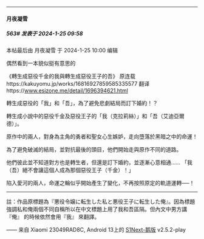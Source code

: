 
*****

####  月夜凝雪  
##### 563#       发表于 2024-1-25 09:58

 本帖最后由 月夜凝雪 于 2024-1-25 10:00 编辑 

偶然看到一本貌似挺有意思的

《轉生成惡役千金的我與轉生成惡役王子的吾》
原连载https://kakuyomu.jp/works/16816927859585335577
翻译https://www.esjzone.me/detail/1696394621.html

轉生成惡役的「我」和「吾」，為了避免悲劇結局而訂下婚約！？

轉生成小說中的惡役千金及惡役王子的「我（克拉莉絲）」和「吾（艾迪亞爾德）」。

原作中的兩人，對身為主角的勇者和聖女心生嫉妒，走向墮落於黑暗之中的命運！

為了避免破滅的結局，並對抗最後的頭目，他們開始走與原作不同的道路。

他們彼此並不知道對方也是轉生者，但還是訂下婚約，並逐漸心意相通…… 「我（吾）絕不會讓這個人成為那個惡役王子（千金）！」

陷入愛河的兩人，命運之輪似乎開始產生了變化，不再按照原定的軌道運轉──！

----

註：作品原標題為『悪役令嬢に転生した私と悪役王子に転生した俺』。因為標題強調私和俺兩個不同自稱所以在中文標題上用了我和吾區隔。但內文中男方講『俺』 的時候依然會用『我』 來翻譯。

—— 来自 Xiaomi 23049RAD8C, Android 13上的 [S1Next-鹅版](https://github.com/ykrank/S1-Next/releases) v2.5.2-play

